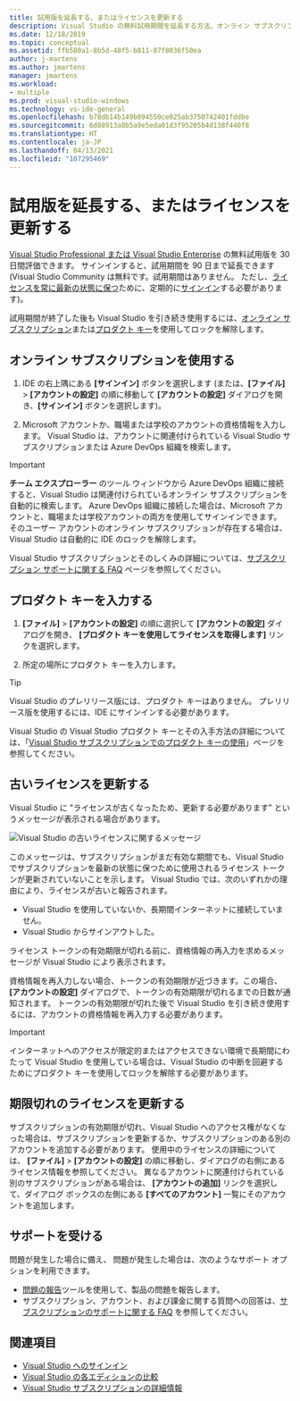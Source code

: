 ```yaml
---
title: 試用版を延長する、またはライセンスを更新する
description: Visual Studio の無料試用期間を延長する方法、オンライン サブスクリプションまたはプロダクト キーを使用して Visual Studio のロックを解除する方法、古いライセンスまたは期限切れのライセンスを更新する方法について説明します。
ms.date: 12/18/2019
ms.topic: conceptual
ms.assetid: ffb580a1-8b5d-48f5-b811-87f8036f50ea
author: j-martens
ms.author: jmartens
manager: jmartens
ms.workload:
- multiple
ms.prod: visual-studio-windows
ms.technology: vs-ide-general
ms.openlocfilehash: b78db14b149b094550ce025ab3750742401fddbe
ms.sourcegitcommit: 6d88913a8b5a9e5eda01d3f95205b4d138f440f8
ms.translationtype: HT
ms.contentlocale: ja-JP
ms.lasthandoff: 04/13/2021
ms.locfileid: "107295469"
---
```

# <a name="extend-a-trial-version-or-update-a-license"></a>試用版を延長する、またはライセンスを更新する

[Visual Studio Professional または Visual Studio Enterprise](https://visualstudio.microsoft.com/vs/compare/) の無料試用版を 30 日間評価できます。 サインインすると、試用期間を 90 日まで延長できます  (Visual Studio Community は無料です。試用期間はありません。 ただし、[ライセンスを常に最新の状態に保つ](#update-a-stale-license)ために、定期的に[サインイン](signing-in-to-visual-studio.md)する必要があります)。

試用期間が終了した後も Visual Studio を引き続き使用するには、[オンライン サブスクリプション](#use-an-online-subscription)または[プロダクト キー](#enter-a-product-key)を使用してロックを解除します。

## <a name="use-an-online-subscription"></a>オンライン サブスクリプションを使用する

1. IDE の右上隅にある **[サインイン]** ボタンを選択します (または、**[ファイル]** > **[アカウントの設定]** の順に移動して **[アカウントの設定]** ダイアログを開き、**[サインイン]** ボタンを選択します)。

1. Microsoft アカウントか、職場または学校のアカウントの資格情報を入力します。 Visual Studio は、アカウントに関連付けられている Visual Studio サブスクリプションまたは Azure DevOps 組織を検索します。

> [!IMPORTANT]
> **チーム エクスプローラー** のツール ウィンドウから Azure DevOps 組織に接続すると、Visual Studio は関連付けられているオンライン サブスクリプションを自動的に検索します。 Azure DevOps 組織に接続した場合は、Microsoft アカウントと、職場または学校アカウントの両方を使用してサインインできます。 そのユーザー アカウントのオンライン サブスクリプションが存在する場合は、Visual Studio は自動的に IDE のロックを解除します。

Visual Studio サブスクリプションとそのしくみの詳細については、[サブスクリプション サポートに関する FAQ](https://visualstudio.microsoft.com/subscriptions/support/) ページを参照してください。

## <a name="enter-a-product-key"></a>プロダクト キーを入力する

1. **[ファイル]**  >  **[アカウントの設定]** の順に選択して **[アカウントの設定]** ダイアログを開き、 **[プロダクト キーを使用してライセンスを取得します]** リンクを選択します。

1. 所定の場所にプロダクト キーを入力します。

> [!TIP]
> Visual Studio のプレリリース版には、プロダクト キーはありません。 プレリリース版を使用するには、IDE にサインインする必要があります。

Visual Studio の Visual Studio プロダクト キーとその入手方法の詳細については、「[Visual Studio サブスクリプションでのプロダクト キーの使用](/visualstudio/subscriptions/product-keys)」ページを参照してください。

## <a name="update-a-stale-license"></a>古いライセンスを更新する

Visual Studio に "ライセンスが古くなったため、更新する必要があります" というメッセージが表示される場合があります。

![Visual Studio の古いライセンスに関するメッセージ](../ide/media/vs2017_stale-license.png)

このメッセージは、サブスクリプションがまだ有効な期間でも、Visual Studio でサブスクリプションを最新の状態に保つために使用されるライセンス トークンが更新されていないことを示します。 Visual Studio では、次のいずれかの理由により、ライセンスが古いと報告されます。

* Visual Studio を使用していないか、長期間インターネットに接続していません。
* Visual Studio からサインアウトした。

ライセンス トークンの有効期限が切れる前に、資格情報の再入力を求めるメッセージが Visual Studio により表示されます。

資格情報を再入力しない場合、トークンの有効期限が近づきます。この場合、**[アカウントの設定]** ダイアログで、トークンの有効期限が切れるまでの日数が通知されます。 トークンの有効期限が切れた後で Visual Studio を引き続き使用するには、アカウントの資格情報を再入力する必要があります。

> [!Important]
> インターネットへのアクセスが限定的またはアクセスできない環境で長期間にわたって Visual Studio を使用している場合は、Visual Studio の中断を回避するためにプロダクト キーを使用してロックを解除する必要があります。

## <a name="update-an-expired-license"></a>期限切れのライセンスを更新する

サブスクリプションの有効期限が切れ、Visual Studio へのアクセス権がなくなった場合は、サブスクリプションを更新するか、サブスクリプションのある別のアカウントを追加する必要があります。 使用中のライセンスの詳細については、 **[ファイル]**  >  **[アカウントの設定]** の順に移動し、ダイアログの右側にあるライセンス情報を参照してください。 異なるアカウントに関連付けられている別のサブスクリプションがある場合は、 **[アカウントの追加]** リンクを選択して、ダイアログ ボックスの左側にある **[すべてのアカウント]** 一覧にそのアカウントを追加します。

## <a name="get-support"></a>サポートを受ける

問題が発生した場合に備え、 問題が発生した場合は、次のようなサポート オプションを利用できます。

* [問題の報告](how-to-report-a-problem-with-visual-studio.md)ツールを使用して、製品の問題を報告します。
* サブスクリプション、アカウント、および課金に関する質問への回答は、[サブスクリプションのサポートに関する FAQ](https://visualstudio.microsoft.com/subscriptions/support/) を参照してください。

## <a name="see-also"></a>関連項目

* [Visual Studio へのサインイン](../ide/signing-in-to-visual-studio.md)
* [Visual Studio の各エディションの比較](https://visualstudio.microsoft.com/vs/compare/)
* [Visual Studio サブスクリプションの詳細情報](/visualstudio/subscriptions/)
